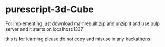 # purescript-3d-Cube

For implementing just download mainrebuilt.zip and unzip it and use pulp server and it starts on localhost:1337

this is for learning please do not copy and misuse in any hackathons
